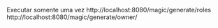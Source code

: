 Executar somente uma vez
http://localhost:8080/magic/generate/roles
http://localhost:8080/magic/generate/owner/

